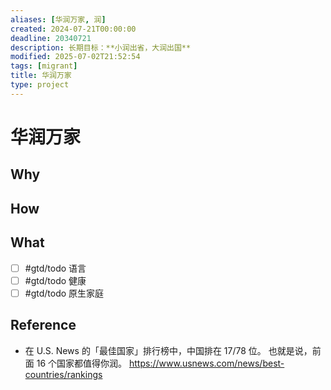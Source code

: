 ```yaml
---
aliases: [华润万家, 润]
created: 2024-07-21T00:00:00
deadline: 20340721
description: 长期目标：**小润出省，大润出国**
modified: 2025-07-02T21:52:54
tags: [migrant]
title: 华润万家
type: project
---
```


# 华润万家

## Why

## How

## What

  - [ ] #gtd/todo 语言
  - [ ] #gtd/todo 健康
  - [ ] #gtd/todo 原生家庭

## Reference

  - 在 U.S. News 的「最佳国家」排行榜中，中国排在 17/78 位。
    也就是说，前面 16 个国家都值得你润。
    https://www.usnews.com/news/best-countries/rankings
